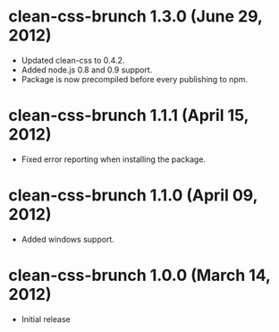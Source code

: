 # clean-css-brunch 1.3.0 (June 29, 2012)
* Updated clean-css to 0.4.2.
* Added node.js 0.8 and 0.9 support.
* Package is now precompiled before every publishing to npm.

# clean-css-brunch 1.1.1 (April 15, 2012)
* Fixed error reporting when installing the package.

# clean-css-brunch 1.1.0 (April 09, 2012)
* Added windows support.

# clean-css-brunch 1.0.0 (March 14, 2012)
* Initial release

